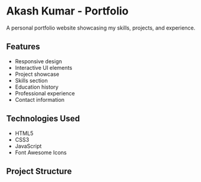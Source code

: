 # Akash Kumar - Portfolio

A personal portfolio website showcasing my skills, projects, and experience.

## Features

- Responsive design
- Interactive UI elements
- Project showcase
- Skills section
- Education history
- Professional experience
- Contact information

## Technologies Used

- HTML5
- CSS3
- JavaScript
- Font Awesome Icons

## Project Structure 